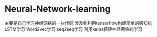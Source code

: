# Neural-Network-learning
主要是自己学习神经网络的一些代码
涉及到利用tensorflow构建简单的感知机
LSTM学习
Word2vec学习
seq2seq学习
利用keras搭建神经网络的学习
